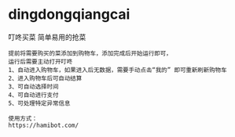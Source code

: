 # dingdongqiangcai
叮咚买菜
简单易用的抢菜

```
提前将需要购买的菜添加到购物车，添加完成后开始运行即可，
运行后需要主动打开叮咚
1、自动进入购物车，如果进入后无数据，需要手动点击“我的” 即可重新刷新购物车
2、进入购物车后可自动结算
3、可自动选择时间
4、可自动进行支付
5、可处理特定异常信息

使用方式：
https://hamibot.com/
```

